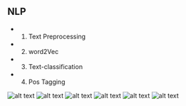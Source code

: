 ## NLP 
* 1. Text Preprocessing 
* 2. word2Vec 
* 3. Text-classification 
* 4. Pos Tagging 

![alt text](Images/IMG-20240414-WA0006-1.jpg)
![alt text](Images/IMG-20240414-WA0002-1.jpg)
![alt text](Images/IMG-20240414-WA0001-1.jpg)
![alt text](Images/IMG-20240414-WA0003-1.jpg)
![alt text](Images/IMG-20240414-WA0007-1.jpg)
![alt text](Images/IMG-20240414-WA0004-1.jpg)

